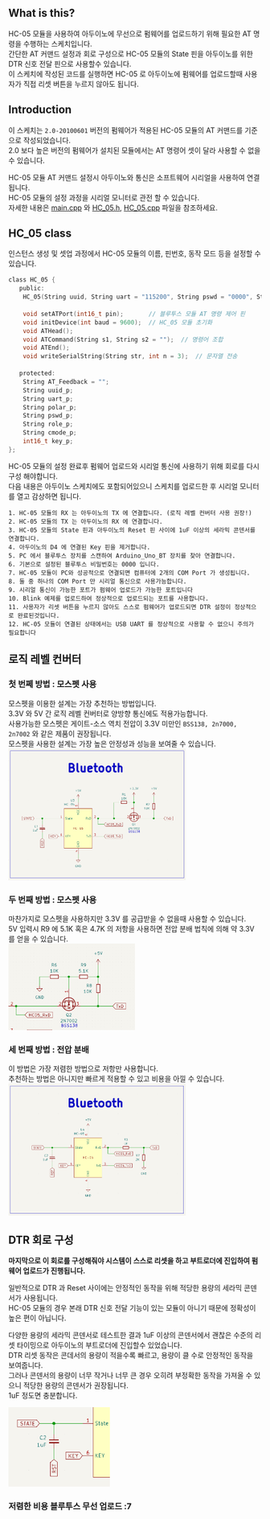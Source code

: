 ## What is this?

HC-05 모듈을 사용하여 아두이노에 무선으로 펌웨어를 업로드하기 위해 필요한 AT 명령을 수행하는 스케치입니다.  
간단한 AT 커맨드 설정과 회로 구성으로 HC-05 모듈의 State 핀을 아두이노를 위한 DTR 신호 전달 핀으로 사용할수 있습니다.  
이 스케치에 작성된 코드를 실행하면 HC-05 로 아두이노에 펌웨어를 업로드할때 사용자가 직접 리셋 버튼을 누르지 않아도 됩니다.

## Introduction

이 스케치는 `2.0-20100601` 버전의 펌웨어가 적용된 HC-05 모듈의 AT 커맨드를 기준으로 작성되었습니다.  
2.0 보다 높은 버전의 펌웨어가 설치된 모듈에서는 AT 명령어 셋이 달라 사용할 수 없을 수 있습니다.

HC-05 모듈 AT 커맨드 설정시 아두이노와 통신은 소프트웨어 시리얼을 사용하여 연결됩니다.  
HC-05 모듈의 설정 과정을 시리얼 모니터로 관전 할 수 있습니다.  
자세한 내용은 [main.cpp](/src/main.cpp) 와 [HC_05.h](/lib/HC-05/HC_05.h), [HC_05.cpp](/lib/HC-05/HC_05.cpp) 파일을 참조하세요.

## HC_05 class

인스턴스 생성 및 셋업 과정에서 HC-05 모듈의 이름, 핀번호, 동작 모드 등을 설정할 수 있습니다.

```c
class HC_05 {
   public:
    HC_05(String uuid, String uart = "115200", String pswd = "0000", String polar = "1,0", String role = "0", String cmode = "1", int16_t pin = 4);

    void setATPort(int16_t pin);       // 블루투스 모듈 AT 명령 제어 핀
    void initDevice(int baud = 9600);  // HC_05 모듈 초기화
    void ATHead();
    void ATCommand(String s1, String s2 = "");  // 명령어 조합
    void ATEnd();
    void writeSerialString(String str, int n = 3);  // 문자열 전송

   protected:
    String AT_Feedback = "";
    String uuid_p;
    String uart_p;
    String polar_p;
    String pswd_p;
    String role_p;
    String cmode_p;
    int16_t key_p;
};
```

HC-05 모듈의 설정 완료후 펌웨어 업로드와 시리얼 통신에 사용하기 위해 회로를 다시 구성 해야합니다.  
다음 내용은 아두이노 스케치에도 포함되어있으니 스케치를 업로드한 후 시리얼 모니터를 열고 감상하면 됩니다.

```
1. HC-05 모듈의 RX 는 아두이노의 TX 에 연결합니다. (로직 레벨 컨버터 사용 권장!)
2. HC-05 모듈의 TX 는 아두이노의 RX 에 연결합니다.
3. HC-05 모듈의 State 핀과 아두이노의 Reset 핀 사이에 1uF 이상의 세라믹 콘덴서를 연결합니다.
4. 아두이노의 D4 에 연결된 Key 핀을 제거합니다.
5. PC 에서 블루투스 장치를 스캔하여 Arduino_Uno_BT 장치를 찾아 연결합니다.
6. 기본으로 설정된 블루투스 비밀번호는 0000 입니다.
7. HC-05 모듈이 PC와 성공적으로 연결되면 컴퓨터에 2개의 COM Port 가 생성됩니다.
8. 둘 중 하나의 COM Port 만 시리얼 통신으로 사용가능합니다.
9. 시리얼 통신이 가능한 포트가 펌웨어 업로드가 가능한 포트입니다
10. Blink 예제를 업로드하여 정상적으로 업로드되는 포트를 사용합니다.
11. 사용자가 리셋 버튼을 누르지 않아도 스스로 펌웨어가 업로드되면 DTR 설정이 정상적으로 완료된것입니다.
12. HC-05 모듈이 연결된 상태에서는 USB UART 를 정상적으로 사용할 수 없으니 주의가 필요합니다
```

## 로직 레벨 컨버터

### 첫 번쩨 방법 : 모스펫 사용

모스펫을 이용한 설계는 가장 추천하는 방법입니다.  
3.3V 와 5V 간 로직 레벨 컨버터로 양방향 통신에도 적용가능합니다.  
사용가능한 모스펫은 게이트-소스 역치 전압이 3.3V 미만인 `BSS138, 2n7000, 2n7002` 와 같은 제품이 권장됩니다.  
모스펫을 사용한 설계는 가장 높은 안정성과 성능을 보여줄 수 있습니다.  
<img src="img/1.png" width="70%"/>

### 두 번째 방법 : 모스펫 사용

마찬가지로 모스펫을 사용하지만 3.3V 를 공급받을 수 없을때 사용할 수 있습니다.  
5V 입력시 R9 에 5.1K 혹은 4.7K 의 저항을 사용하면 전압 분배 법칙에 의해 약 3.3V 를 얻을 수 있습니다.  
<img src="img/2.png" width="50%"/>

### 세 번째 방법 : 전압 분배

이 방법은 가장 저렴한 방법으로 저항만 사용합니다.  
추천하는 방법은 아니지만 빠르게 적용할 수 있고 비용을 아낄 수 있습니다.  
<img src="img/3.png" width="70%"/>

## DTR 회로 구성

**마지막으로 이 회로를 구성해줘야 시스템이 스스로 리셋을 하고 부트로더에 진입하여 펌웨어 업로드가 진행됩니다.**

일반적으로 DTR 과 Reset 사이에는 안정적인 동작을 위해 적당한 용량의 세라믹 콘덴서가 사용됩니다.  
HC-05 모듈의 경우 본래 DTR 신호 전달 기능이 있는 모듈이 아니기 때문에 정확성이 높은 편이 아닙니다.

다양한 용량의 세라믹 콘덴서로 테스트한 결과 1uF 이상의 콘덴서에서 괜찮은 수준의 리셋 타이밍으로 아두이노의 부트로더에 진입할수 있었습니다.  
DTR 리셋 동작은 콘데서의 용량이 적을수록 빠르고, 용량이 클 수로 안정적인 동작을 보여줍니다.  
그러나 콘덴서의 용량이 너무 작거나 너무 큰 경우 오히려 부정확한 동작을 가져올 수 있으니 적당한 용량의 콘덴서가 권장됩니다.  
1uF 정도면 충분합니다.

<img src="img/4.png" width="40%"/>

### 저렴한 비용 블루투스 무선 업로드 :7

